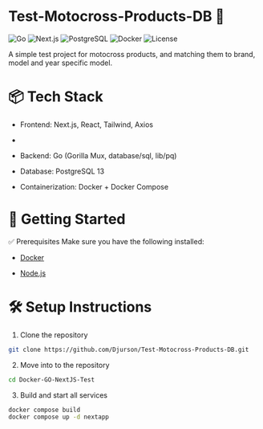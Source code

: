 # Test-Motocross-Products-DB 🏁

![Go](https://img.shields.io/badge/Go-1.24-blue?logo=go)
![Next.js](https://img.shields.io/badge/Next.js-15-black?logo=next.js)
![PostgreSQL](https://img.shields.io/badge/PostgreSQL-13-blue?logo=postgresql)
![Docker](https://img.shields.io/badge/Docker-Compose-blue?logo=docker)
![License](https://img.shields.io/badge/License-MIT-green)

A simple test project for motocross products, and matching them to brand, model and year specific model.

# 📦 Tech Stack

- Frontend: Next.js, React, Tailwind, Axios
- 
- Backend: Go (Gorilla Mux, database/sql, lib/pq)

- Database: PostgreSQL 13

- Containerization: Docker + Docker Compose

# 🚀 Getting Started

✅ Prerequisites
Make sure you have the following installed:

- [Docker](https://www.docker.com/products/docker-desktop)

- [Node.js](https://nodejs.org/en)

# 🛠️ Setup Instructions

1. Clone the repository

```bash
git clone https://github.com/Djurson/Test-Motocross-Products-DB.git

```

2. Move into to the repository

```bash
cd Docker-GO-NextJS-Test
```

3. Build and start all services

```bash
docker compose build
docker compose up -d nextapp
```

